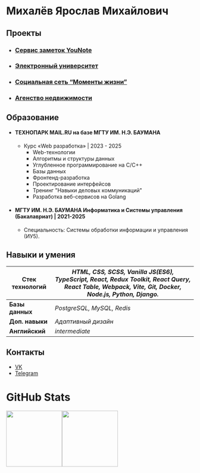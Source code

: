 # Михалёв Ярослав Михайлович

## Проекты

* ### [Сервис заметок YouNote](https://you-note.ru)
* ### [Электронный университет](https://github.com/YarikMix/university)
* ### [Социальная сеть “Моменты жизни”](https://github.com/YarikMix/life-moments)
* ### [Агенство недвижимости](https://github.com/YarikMix/agency)


## Образование

* #### ТЕХНОПАРК MAIL.RU на базе МГТУ ИМ. Н.Э. БАУМАНА
    * Курс «Web разработка» | 2023 - 2025
         * Web-технологии
         * Алгоритмы и структуры данных
         * Углубленное программирование на C/C++
         * Базы данных
         * Фронтенд-разработка
         * Проектирование интерфейсов
         * Тренинг "Навыки деловых коммуникаций"
         * Разработка веб-сервисов на Golang
         
* #### МГТУ ИМ. Н.Э. БАУМАНА Информатика и Системы управления (Бакалавриат) | 2021-2025
    * Специальность: Системы обработки информации и управления (ИУ5).

## Навыки и умения

| **Стек технологий** | *HTML, CSS, SCSS, Vanilla JS(ES6), TypeScript, React, Redux Toolkit, React Query, React Table,  Webpack, Vite, Git, Docker, Node.js, Python, Django.* |
|---------------------|---------------------------------------------------------------------------------------------------------------------------------------------------------------|
| **Базы данных** | *PostgreSQL, MySQL, Redis*                                                                                                                                           | 
| **Доп. навыки** | *Адаптивный дизайн*                                                                                                                                         |
| **Английский** | *intermediate*                                                                                                                                                |

## Контакты

* [VK](https://vk.com/id345691818)
* [Telegram](https://t.me/Yaroslav738)

# GitHub Stats

<div align="center" style="display: flex;">
  <img height="150em" src="https://github-readme-stats.vercel.app/api?username=YarikMix&show_icons=true&title_color=007bff&text_color=e7e7e7&icon_color=007bff&bg_color=171c28" />
  <img height="150em" src="https://github-readme-stats.vercel.app/api/top-langs/?username=YarikMix&langs_count=10&layout=compact&title_color=007bff&text_color=e7e7e7&icon_color=007bff&bg_color=171c28" />
</div>
